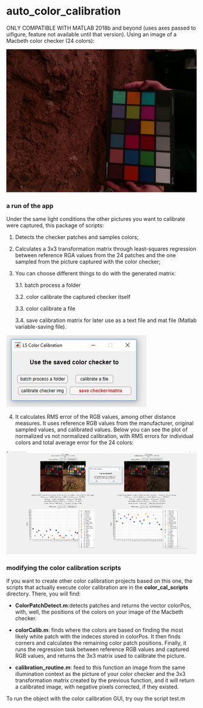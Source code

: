 # auto_color_calibration

ONLY COMPATIBLE WITH MATLAB 2018b and beyond (uses axes passed to uifigure, feature not available until that version).
Using an image of a Macbeth color checker (24 colors):

![alt text](https://github.com/alexandresoaresilva/auto_color_calibration/blob/master/checker_imgs/check8.png)

### a run of the app
Under the same light conditions the other pictures you want to calibrate were captured, this package of scripts:

1. Detects the checker patches and samples colors; 

2. Calculates a 3x3 transformation matrix through least-squares regression between reference RGA values from the 24 patches and the one sampled from the picture captured with the color checker;

3. You can choose different things to do with the generated matrix: 
  
    3.1. batch process a folder
  
    3.2. color calibrate the captured checker itself
  
    3.3. color calibrate a file
  
    3.4. save calibration matrix for later use as a text file and mat file (Matlab variable-saving file).

![alt text](https://github.com/alexandresoaresilva/auto_color_calibration/blob/master/docs/options_window.JPG)

4. It calculates RMS error of the RGB values, among other distance measures. It uses reference RGB values from the manufacturer, original  sampled values, and calibrated values. Below you can see the plot of normalized vs not normalized calibration, with RMS errors for individual colors and total average error for the 24 colors:

![alt text](https://github.com/alexandresoaresilva/auto_color_calibration/blob/master/docs/error_measurements_v2.png)


### modifying the color calibration scripts

If you want to create other color calibration projects based on this one, the scripts that actually execute color calibration are in the **color_cal_scripts** directory. There, you will find:

- **ColorPatchDetect.m**:detects patches and returns the vector colorPos, with, well, the positions of the colors on your image of the Macbeth checker.

- **colorCalib.m**: finds where the colors are based on finding the most likely white patch with the indeces stored in colorPos. It then finds corners and calculates the remaining color patch positions. Finally, it runs the regression task between reference RGB values and captured RGB values, and returns the 3x3 matrix used to calibrate the picture.

- **calibration_routine.m**: feed to this function an image from the same illumination context as the picture of your color checker and the 3x3 transformation matrix created by the previous function, and it will return a calibrated image, with negative pixels corrected, if they existed.

To run the object with the color calibration GUI, try ouy the script test.m

